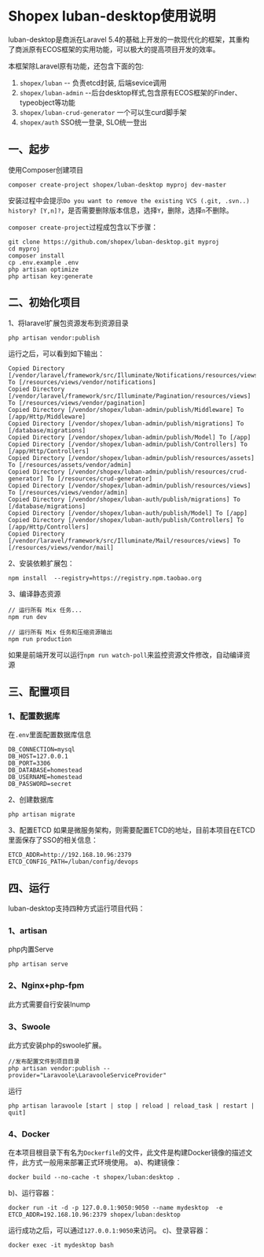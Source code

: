 # Shopex luban-desktop使用说明

luban-desktop是商派在Laravel 5.4的基础上开发的一款现代化的框架，其重构了商派原有ECOS框架的实用功能，可以极大的提高项目开发的效率。

本框架除Laravel原有功能，还包含下面的包:
1. `shopex/luban` -- 负责etcd封装, 后端sevice调用
2. `shopex/luban-admin` --后台desktop样式,包含原有ECOS框架的Finder、typeobject等功能
3. `shopex/luban-crud-generator` 一个可以生curd脚手架
4. `shopex/auth` SSO统一登录, SLO统一登出
## 一、起步
使用Composer创建项目
```
composer create-project shopex/luban-desktop myproj dev-master
```
安装过程中会提示`Do you want to remove the existing VCS (.git, .svn..) history? [Y,n]?`，是否需要删除版本信息，选择`Y`，删除，选择`n`不删除。

`composer create-project`过程成包含以下步骤：
```
git clone https://github.com/shopex/luban-desktop.git myproj
cd myproj
composer install
cp .env.example .env
php artisan optimize
php artisan key:generate
```
## 二、初始化项目
1、将laravel扩展包资源发布到资源目录
```
php artisan vendor:publish
```
运行之后，可以看到如下输出：
```
Copied Directory [/vendor/laravel/framework/src/Illuminate/Notifications/resources/views] To [/resources/views/vendor/notifications]
Copied Directory [/vendor/laravel/framework/src/Illuminate/Pagination/resources/views] To [/resources/views/vendor/pagination]
Copied Directory [/vendor/shopex/luban-admin/publish/Middleware] To [/app/Http/Middleware]
Copied Directory [/vendor/shopex/luban-admin/publish/migrations] To [/database/migrations]
Copied Directory [/vendor/shopex/luban-admin/publish/Model] To [/app]
Copied Directory [/vendor/shopex/luban-admin/publish/Controllers] To [/app/Http/Controllers]
Copied Directory [/vendor/shopex/luban-admin/publish/resources/assets] To [/resources/assets/vendor/admin]
Copied Directory [/vendor/shopex/luban-admin/publish/resources/crud-generator] To [/resources/crud-generator]
Copied Directory [/vendor/shopex/luban-admin/publish/resources/views] To [/resources/views/vendor/admin]
Copied Directory [/vendor/shopex/luban-auth/publish/migrations] To [/database/migrations]
Copied Directory [/vendor/shopex/luban-auth/publish/Model] To [/app]
Copied Directory [/vendor/shopex/luban-auth/publish/Controllers] To [/app/Http/Controllers]
Copied Directory [/vendor/laravel/framework/src/Illuminate/Mail/resources/views] To [/resources/views/vendor/mail]
```
2、安装依赖扩展包：
```
npm install  --registry=https://registry.npm.taobao.org
```
3、编译静态资源
```
// 运行所有 Mix 任务...
npm run dev

// 运行所有 Mix 任务和压缩资源输出
npm run production

```
如果是前端开发可以运行`npm run watch-poll`来监控资源文件修改，自动编译资源
## 三、配置项目
### 1、配置数据库
在`.env`里面配置数据库信息
```
DB_CONNECTION=mysql
DB_HOST=127.0.0.1
DB_PORT=3306
DB_DATABASE=homestead
DB_USERNAME=homestead
DB_PASSWORD=secret
```
2、创建数据库
```
php artisan migrate
```
3、配置ETCD
如果是微服务架构，则需要配置ETCD的地址，目前本项目在ETCD里面保存了SSO的相关信息：
``` 
ETCD_ADDR=http://192.168.10.96:2379
ETCD_CONFIG_PATH=/luban/config/devops
```
## 四、运行
luban-desktop支持四种方式运行项目代码：
### 1、artisan
php内置Serve
```
php artisan serve
```
### 2、Nginx+php-fpm
此方式需要自行安装lnump
### 3、Swoole
此方式安装php的swoole扩展。
```
//发布配置文件到项目目录
php artisan vendor:publish --provider="Laravoole\LaravooleServiceProvider"
```
运行
```
php artisan laravoole [start | stop | reload | reload_task | restart | quit]
```
### 4、Docker
在本项目根目录下有名为`Dockerfile`的文件，此文件是构建Docker镜像的描述文件，此方式一般用来部署正式环境使用。
 a)、构建镜像：
```
docker build --no-cache -t shopex/luban:desktop .
```
b)、运行容器：
```
docker run -it -d -p 127.0.0.1:9050:9050 --name mydesktop  -e ETCD_ADDR=192.168.10.96:2379 shopex/luban:desktop
```
运行成功之后，可以通过`127.0.0.1:9050`来访问。
c)、登录容器：
```
docker exec -it mydesktop bash
```
